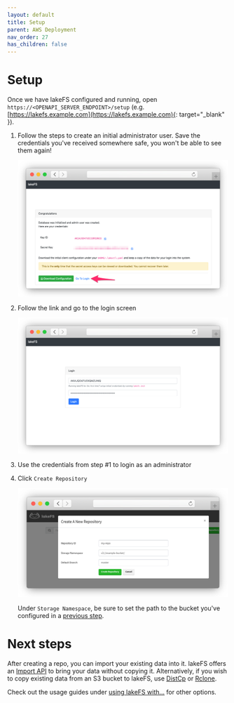 ```yaml
---
layout: default
title: Setup
parent: AWS Deployment
nav_order: 27
has_children: false
---
```


# Setup

Once we have lakeFS configured and running, open `https://<OPENAPI_SERVER_ENDPOINT>/setup` (e.g. [https://lakefs.example.com](https://lakefs.example.com){: target="_blank" }).

1. Follow the steps to create an initial administrator user. Save the credentials you've received somewhere safe, you won't be able to see them again!

   ![Setup](../assets/img/setup_done.png)

2. Follow the link and go to the login screen

   ![Login Screen](../assets/img/login.png)

3. Use the credentials from step #1 to login as an administrator
4. Click `Create Repository`
    
   ![Create Repository](../assets/img/create_repo_s3.png)

   Under `Storage Namespace`, be sure to set the path to the bucket you've configured in a [previous step](./bucket.md).
   
   
# Next steps

After creating a repo, you can import your existing data into it. lakeFS offers an [Import API](../reference/import.md) to bring your data without copying it.
Alternatively, if you wish to copy existing data from an S3 bucket to lakeFS, use [DistCp](../using/distcp.md) or [Rclone](../using/rclone.md).

Check out the usage guides under [using lakeFS with...](../using) for other options.
